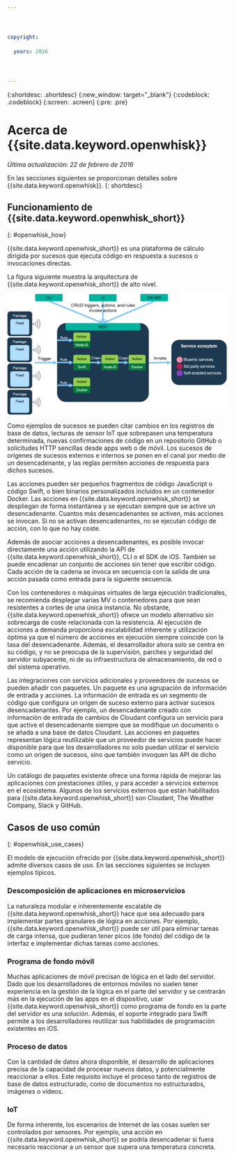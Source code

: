 ```yaml
---

 

copyright:

  years: 2016

 

---
```


{:shortdesc: .shortdesc}
{:new_window: target="_blank"}
{:codeblock: .codeblock}
{:screen: .screen}
{:pre: .pre}

# Acerca de {{site.data.keyword.openwhisk}}

*Última actualización: 22 de febrero de 2016*

En las secciones siguientes se proporcionan detalles sobre {{site.data.keyword.openwhisk}}.
{: shortdesc}

## Funcionamiento de {{site.data.keyword.openwhisk_short}}
{: #openwhisk_how}

{{site.data.keyword.openwhisk_short}} es una plataforma de cálculo dirigida por sucesos que ejecuta código en respuesta
a sucesos o invocaciones directas.

La figura siguiente muestra la arquitectura de {{site.data.keyword.openwhisk_short}} de alto nivel.

![Arquitectura de {{site.data.keyword.openwhisk_short}} ](OpenWhisk.png)

Como ejemplos de sucesos se pueden citar cambios en los registros de base de datos, lecturas de sensor IoT que sobrepasen una
temperatura determinada, nuevas confirmaciones de código en un repositorio GitHub o solicitudes HTTP sencillas desde apps web o de móvil. Los sucesos
de orígenes de sucesos externos e internos se ponen en el canal por medio de un desencadenante, y las reglas permiten acciones
de respuesta para dichos sucesos.

Las acciones pueden ser pequeños fragmentos de código JavaScript o código Swift, o bien binarios personalizados
incluidos en un contenedor Docker. Las acciones en {{site.data.keyword.openwhisk_short}} se despliegan de forma instantánea y se ejecutan siempre que se active un desencadenante. Cuantos
más desencadenantes se activen, más acciones se invocan. Si no se activan desencadenantes, no se ejecutan código de acción, con lo que
no hay coste.

Además de asociar acciones a desencadenantes, es posible invocar directamente una acción utilizando
la API de {{site.data.keyword.openwhisk_short}}, CLI o el SDK de iOS. También se puede encadenar un conjunto de acciones
sin tener que escribir código. Cada acción de la cadena se invoca en secuencia con la salida de una acción pasada como
entrada para la siguiente secuencia.

Con los contenedores o máquinas virtuales de larga ejecución tradicionales, se recomienda desplegar varias MV o contenedores
para que sean resistentes a cortes de una única instancia. No obstante, {{site.data.keyword.openwhisk_short}} ofrece un modelo alternativo
sin sobrecarga de coste relacionada con la resistencia. Al ejecución de acciones a demanda proporciona escalabilidad inherente y utilización óptima
ya que el número de acciones en ejecución siempre coincide con la tasa del desencadenante. Además, el desarrollador ahora solo se centra
en su código, y no se preocupa de la supervisión, parches y seguridad del servidor subyacente, ni de su infraestructura de almacenamiento, de red o del sistema operativo.

Las integraciones con servicios adicionales y proveedores de sucesos se pueden añadir con paquetes. Un paquete es una agrupación de
información de entrada y acciones. La información de entrada es un segmento de código que configura un origen de suceso externo
para activar sucesos desencadenantes. Por ejemplo, un desencadenante creado con información de entrada de cambios de Cloudant configura un
servicio para que active el desencadenante siempre que se modifique un documento o se añada a una base de datos Cloudant. Las acciones
en paquetes representan lógica reutilizable que un proveedor de servicios puede hacer disponible para que los desarrolladores
no solo puedan utilizar el servicio como un origen de sucesos, sino que también invoquen las API de dicho servicio.

Un catálogo de paquetes existente ofrece una forma rápida de mejorar las aplicaciones con prestaciones útiles, y para acceder
a servicios externos en el ecosistema. Algunos de los servicios externos que están habilitados para
{{site.data.keyword.openwhisk_short}} son Cloudant, The Weather Company, Slack y GitHub.


## Casos de uso común
{: #openwhisk_use_cases}

El modelo de ejecución ofrecido por {{site.data.keyword.openwhisk_short}} admite diversos casos de uso. En las secciones siguientes
se incluyen ejemplos típicos.

### Descomposición de aplicaciones en microservicios
La naturaleza modular e inherentemente escalable de {{site.data.keyword.openwhisk_short}} hace que sea adecuado para
implementar partes granulares de lógica en acciones. Por ejemplo, {{site.data.keyword.openwhisk_short}} puede ser
útil para eliminar tareas de carga intensa, que pudieran tener picos (de fondo) del código de la interfaz e implementar dichas tareas
como acciones.

### Programa de fondo móvil
Muchas aplicaciones de móvil precisan de lógica en el lado del servidor. Dado que los desarrolladores de entornos móviles no suelen tener
experiencia en la gestión de la lógica en el parte del servidor y se centrarán más en la ejecución de las apps en el dispositivo,
usar {{site.data.keyword.openwhisk_short}} como programa de fondo en la parte del servidor es una solución. Además,
el soporte integrado para Swift permite a los desarrolladores reutilizar sus habilidades de programación existentes en iOS.

### Proceso de datos
Con la cantidad de datos ahora disponible, el desarrollo de aplicaciones precisa de la capacidad de procesar nuevos datos, y
potencialmente reaccionar a ellos. Este requisito incluye el proceso tanto de registros de base de datos estructurado, como de documentos no estructurados, imágenes o vídeos.

### IoT
De forma inherente, los escenarios de Internet de las cosas suelen ser controlados por sensores. Por ejemplo, una acción
en {{site.data.keyword.openwhisk_short}} se podría desencadenar si fuera necesario reaccionar a un sensor que supera una
temperatura concreta.



